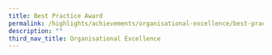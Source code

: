 ```yaml
---
title: Best Practice Award
permalink: /highlights/achievements/organisational-excellence/best-practice-award/
description: ""
third_nav_title: Organisational Excellence
---
```

